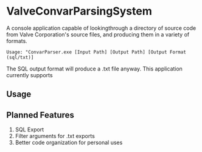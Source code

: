 # ValveConvarParsingSystem
A console application capable of lookingthrough a directory of source code from Valve Corporation's source files,
and producing them in a variety of formats.

```Usage: "ConvarParser.exe [Input Path] [Output Path] [Output Format (sql/txt)]```

The SQL output format will produce a .txt file anyway.
This application currently supports 
## Usage

## Planned Features
1. SQL Export
2. Filter arguments for .txt exports
3. Better code organization for personal uses
